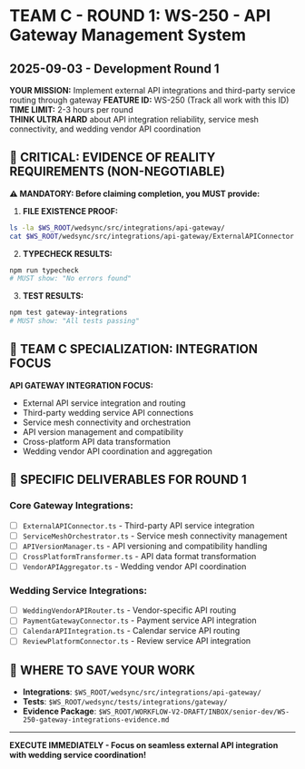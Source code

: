 # TEAM C - ROUND 1: WS-250 - API Gateway Management System
## 2025-09-03 - Development Round 1

**YOUR MISSION:** Implement external API integrations and third-party service routing through gateway
**FEATURE ID:** WS-250 (Track all work with this ID)
**TIME LIMIT:** 2-3 hours per round  
**THINK ULTRA HARD** about API integration reliability, service mesh connectivity, and wedding vendor API coordination

## 🚨 CRITICAL: EVIDENCE OF REALITY REQUIREMENTS (NON-NEGOTIABLE)

**⚠️ MANDATORY: Before claiming completion, you MUST provide:**

1. **FILE EXISTENCE PROOF:**
```bash
ls -la $WS_ROOT/wedsync/src/integrations/api-gateway/
cat $WS_ROOT/wedsync/src/integrations/api-gateway/ExternalAPIConnector.ts | head-20
```

2. **TYPECHECK RESULTS:**
```bash
npm run typecheck
# MUST show: "No errors found"
```

3. **TEST RESULTS:**
```bash
npm test gateway-integrations
# MUST show: "All tests passing"
```

## 🎯 TEAM C SPECIALIZATION: INTEGRATION FOCUS

**API GATEWAY INTEGRATION FOCUS:**
- External API service integration and routing
- Third-party wedding service API connections
- Service mesh connectivity and orchestration
- API version management and compatibility
- Cross-platform API data transformation
- Wedding vendor API coordination and aggregation

## 🎯 SPECIFIC DELIVERABLES FOR ROUND 1

### Core Gateway Integrations:
- [ ] `ExternalAPIConnector.ts` - Third-party API service integration
- [ ] `ServiceMeshOrchestrator.ts` - Service mesh connectivity management
- [ ] `APIVersionManager.ts` - API versioning and compatibility handling
- [ ] `CrossPlatformTransformer.ts` - API data format transformation
- [ ] `VendorAPIAggregator.ts` - Wedding vendor API coordination

### Wedding Service Integrations:
- [ ] `WeddingVendorAPIRouter.ts` - Vendor-specific API routing
- [ ] `PaymentGatewayConnector.ts` - Payment service API integration
- [ ] `CalendarAPIIntegration.ts` - Calendar service API routing
- [ ] `ReviewPlatformConnector.ts` - Review service API integration

## 💾 WHERE TO SAVE YOUR WORK
- **Integrations**: `$WS_ROOT/wedsync/src/integrations/api-gateway/`
- **Tests**: `$WS_ROOT/wedsync/tests/integrations/gateway/`
- **Evidence Package**: `$WS_ROOT/WORKFLOW-V2-DRAFT/INBOX/senior-dev/WS-250-gateway-integrations-evidence.md`

---

**EXECUTE IMMEDIATELY - Focus on seamless external API integration with wedding service coordination!**